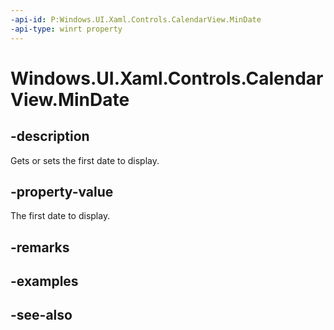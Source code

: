 ```yaml
---
-api-id: P:Windows.UI.Xaml.Controls.CalendarView.MinDate
-api-type: winrt property
---
```


<!-- Property syntax
public Windows.Foundation.DateTime MinDate { get;  set; }
-->

# Windows.UI.Xaml.Controls.CalendarView.MinDate

## -description
Gets or sets the first date to display.



## -property-value
The first date to display.

## -remarks

## -examples

## -see-also
